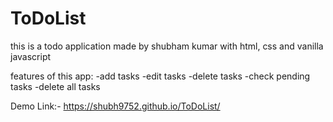 # ToDoList
this is a todo application made by shubham kumar with html, css and vanilla javascript 

features of this app:
-add tasks
-edit tasks
-delete tasks
-check pending tasks
-delete all tasks

Demo Link:-
https://shubh9752.github.io/ToDoList/
